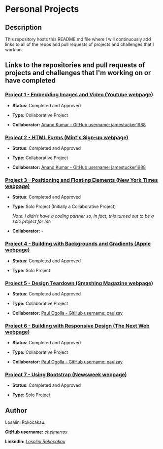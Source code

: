 # Personal Projects

## Description

   This repository hosts this README.md file where I will continuously add links to all of the repos and pull requests of projects and challenges that I work on.

## Links to the repositories and pull requests of projects and challenges that I'm working on or have completed

   ### <a href="https://github.com/jamestucker1988/jamestucker1988microverse_embeded-image-project1-combo">Project 1 - Embedding Images and Video (Youtube webpage)</a>

   - **Status:** Completed and Approved

   - **Type:** Collaborative Project

   - **Collaborator:** <a href="https://github.com/jamestucker1988">Anand Kumar - GitHub username: jamestucker1988</a>

   ### <a href="https://github.com/jamestucker1988/form-project2-microverse-curriculum">Project 2 - HTML Forms (Mint's Sign-up webpage)</a>

   - **Status:** Completed and Approved

   - **Type:** Collaborative Project

   - **Collaborator:** <a href="https://github.com/jamestucker1988">Anand Kumar - GitHub username: jamestucker1988</a>


   ### <a href="https://github.com/chelmerrox/Project-3-Positioning-and-Floating-Elements">Project 3 - Positioning and Floating Elements (New York Times webpage)</a>

   - **Status:** Completed and Approved

   - **Type:** Solo Project (Initially a Collaborative Project)

     *Note: I didn't have a coding partner so, in fact, this turned out to be a solo project for me*

   - **Collaborator:**   -

   ### <a href="https://github.com/chelmerrox/Project-4-Building-with-Backgrounds-and-Gradients">Project 4 - Building with Backgrounds and Gradients (Apple webpage)</a>

   - **Status:** Completed and Approved

   - **Type:** Solo Project

   ### <a href="https://github.com/chelmerrox/Project-5-Design-Teardown">Project 5 - Design Teardown (Smashing Magazine webpage)</a>

   - **Status:** Completed and Approved

   - **Type:** Collaborative Project

   - **Collaborator:** <a href="https://github.com/paulzay">Paul Ogolla - GitHub username: paulzay</a>

   ### <a href="https://github.com/paulzay/The-next-web">Project 6 - Building with Responsive Design (The Next Web webpage)</a>

   - **Status:** Completed and Approved

   - **Type:** Collaborative Project

   - **Collaborator:** <a href="https://github.com/paulzay">Paul Ogolla - GitHub username: paulzay</a>

   ### <a href="https://github.com/chelmerrox/Project-7-Using-Bootstrap/tree/master">Project 7 - Using Bootstrap (Newsweek webpage)</a>

   - **Status:** Completed and Approved

   - **Type:** Solo Project

## Author

  Losalini Rokocakau. 

  **GitHub username:** *<a href="https://github.com/chelmerrox">chelmerrox</a>*

  **LinkedIn:** *<a href="https://www.linkedin.com/in/losalini-rokocakau/">Losalini Rokocakau</a>*